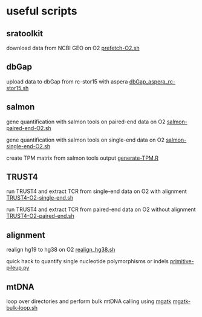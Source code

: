 # useful scripts 

## sratoolkit

download data from NCBI GEO on O2 [prefetch-O2.sh](scripts/prefetch-O2.sh)

## dbGap

upload data to dbGap from rc-stor15 with aspera [dbGap_aspera_rc-stor15.sh](scripts/dbGap_aspera_rc-stor15.sh)

## salmon 

gene quantification with salmon tools on paired-end data on O2 [salmon-paired-end-O2.sh](scripts/salmon-paired-end-O2.sh)

gene quantification with salmon tools on single-end data on O2 [salmon-single-end-O2.sh](scripts/salmon-single-end-O2.sh)

create TPM matrix from salmon tools output [generate-TPM.R](scripts/generate-TPM.R)

## TRUST4

run TRUST4 and extract TCR from single-end data on O2 with alignment [TRUST4-O2-single-end.sh](scripts/TRUST4-O2-single-end.sh)

run TRUST4 and extract TCR from paired-end data on O2 without alignment [TRUST4-O2-paired-end.sh](scripts/TRUST4-O2.sh)

## alignment

realign hg19 to hg38 on O2 [realign_hg38.sh](scripts/realign_hg38.sh)

quick hack to quantify single nucleotide polymorphisms or indels [primitive-pileup.py](scripts/primitive-pileup.py)

## mtDNA

loop over directories and perform bulk mtDNA calling using [mgatk](https://github.com/caleblareau/mgatk) [mgatk-bulk-loop.sh](scripts/mgatk-bulk-loop.sh)
